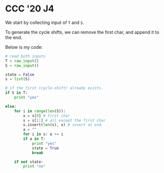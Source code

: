 # CCC '20 J4

We start by collecting input of ```T``` and ```S```. 

To generate the cycle shifts, we can remove the first char, and append
it to the end. 

Below is my code:
```python
# read both inputs 
T = raw_input()
S = raw_input()

state = False
s = list(S)

# if the first (cycle-shift) already exists.
if S in T:
    print "yes"

else:
    for i in range(len(S)):
        x = s[0] # first char
        s = s[1:] # all except the first char
        s.insert(len(s), x) # insert at end
        a = ""
        for i in s: a += i
        if a in T:
            print "yes"
            state = True
            break

    if not state:
        print "no"
```